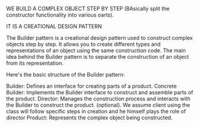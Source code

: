 WE BUILD A COMPLEX OBJECT STEP BY STEP (BAsically split the constructor functionality into various oarts).

IT IS A CREATIONAL DESIGN PATTERN

The Builder pattern is a creational design pattern used to construct complex objects step by step. It allows you to create different types and representations of an object using the same construction code. The main idea behind the Builder pattern is to separate the construction of an object from its representation.

Here's the basic structure of the Builder pattern:

Builder: Defines an interface for creating parts of a product.
Concrete Builder: Implements the Builder interface to construct and assemble parts of the product.
Director: Manages the construction process and interacts with the Builder to construct the product. (optional). We assume client using the class will follow specific steps in creation and he himself plays the role of director
Product: Represents the complex object being constructed.

